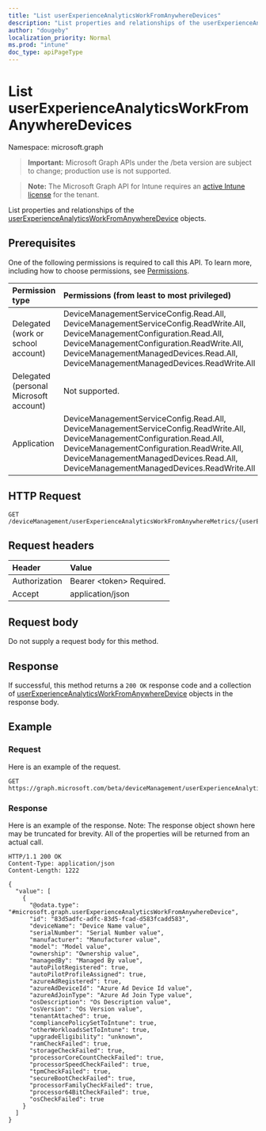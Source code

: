 ```yaml
---
title: "List userExperienceAnalyticsWorkFromAnywhereDevices"
description: "List properties and relationships of the userExperienceAnalyticsWorkFromAnywhereDevice objects."
author: "dougeby"
localization_priority: Normal
ms.prod: "intune"
doc_type: apiPageType
---
```


# List userExperienceAnalyticsWorkFromAnywhereDevices

Namespace: microsoft.graph

> **Important:** Microsoft Graph APIs under the /beta version are subject to change; production use is not supported.

> **Note:** The Microsoft Graph API for Intune requires an [active Intune license](https://go.microsoft.com/fwlink/?linkid=839381) for the tenant.

List properties and relationships of the [userExperienceAnalyticsWorkFromAnywhereDevice](../resources/intune-devices-userexperienceanalyticsworkfromanywheredevice.md) objects.

## Prerequisites
One of the following permissions is required to call this API. To learn more, including how to choose permissions, see [Permissions](/graph/permissions-reference).

|Permission type|Permissions (from least to most privileged)|
|:---|:---|
|Delegated (work or school account)|DeviceManagementServiceConfig.Read.All, DeviceManagementServiceConfig.ReadWrite.All, DeviceManagementConfiguration.Read.All, DeviceManagementConfiguration.ReadWrite.All, DeviceManagementManagedDevices.Read.All, DeviceManagementManagedDevices.ReadWrite.All|
|Delegated (personal Microsoft account)|Not supported.|
|Application|DeviceManagementServiceConfig.Read.All, DeviceManagementServiceConfig.ReadWrite.All, DeviceManagementConfiguration.Read.All, DeviceManagementConfiguration.ReadWrite.All, DeviceManagementManagedDevices.Read.All, DeviceManagementManagedDevices.ReadWrite.All|

## HTTP Request
<!-- {
  "blockType": "ignored"
}
-->
``` http
GET /deviceManagement/userExperienceAnalyticsWorkFromAnywhereMetrics/{userExperienceAnalyticsWorkFromAnywhereMetricId}/metricDevices
```

## Request headers
|Header|Value|
|:---|:---|
|Authorization|Bearer &lt;token&gt; Required.|
|Accept|application/json|

## Request body
Do not supply a request body for this method.

## Response
If successful, this method returns a `200 OK` response code and a collection of [userExperienceAnalyticsWorkFromAnywhereDevice](../resources/intune-devices-userexperienceanalyticsworkfromanywheredevice.md) objects in the response body.

## Example

### Request
Here is an example of the request.
``` http
GET https://graph.microsoft.com/beta/deviceManagement/userExperienceAnalyticsWorkFromAnywhereMetrics/{userExperienceAnalyticsWorkFromAnywhereMetricId}/metricDevices
```

### Response
Here is an example of the response. Note: The response object shown here may be truncated for brevity. All of the properties will be returned from an actual call.
``` http
HTTP/1.1 200 OK
Content-Type: application/json
Content-Length: 1222

{
  "value": [
    {
      "@odata.type": "#microsoft.graph.userExperienceAnalyticsWorkFromAnywhereDevice",
      "id": "83d5adfc-adfc-83d5-fcad-d583fcadd583",
      "deviceName": "Device Name value",
      "serialNumber": "Serial Number value",
      "manufacturer": "Manufacturer value",
      "model": "Model value",
      "ownership": "Ownership value",
      "managedBy": "Managed By value",
      "autoPilotRegistered": true,
      "autoPilotProfileAssigned": true,
      "azureAdRegistered": true,
      "azureAdDeviceId": "Azure Ad Device Id value",
      "azureAdJoinType": "Azure Ad Join Type value",
      "osDescription": "Os Description value",
      "osVersion": "Os Version value",
      "tenantAttached": true,
      "compliancePolicySetToIntune": true,
      "otherWorkloadsSetToIntune": true,
      "upgradeEligibility": "unknown",
      "ramCheckFailed": true,
      "storageCheckFailed": true,
      "processorCoreCountCheckFailed": true,
      "processorSpeedCheckFailed": true,
      "tpmCheckFailed": true,
      "secureBootCheckFailed": true,
      "processorFamilyCheckFailed": true,
      "processor64BitCheckFailed": true,
      "osCheckFailed": true
    }
  ]
}
```




